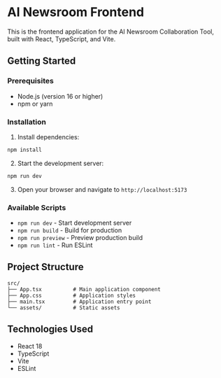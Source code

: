 # AI Newsroom Frontend

This is the frontend application for the AI Newsroom Collaboration Tool, built with React, TypeScript, and Vite.

## Getting Started

### Prerequisites
- Node.js (version 16 or higher)
- npm or yarn

### Installation

1. Install dependencies:
```bash
npm install
```

2. Start the development server:
```bash
npm run dev
```

3. Open your browser and navigate to `http://localhost:5173`

### Available Scripts

- `npm run dev` - Start development server
- `npm run build` - Build for production
- `npm run preview` - Preview production build
- `npm run lint` - Run ESLint

## Project Structure

```
src/
├── App.tsx          # Main application component
├── App.css          # Application styles
├── main.tsx         # Application entry point
└── assets/          # Static assets
```

## Technologies Used

- React 18
- TypeScript
- Vite
- ESLint
